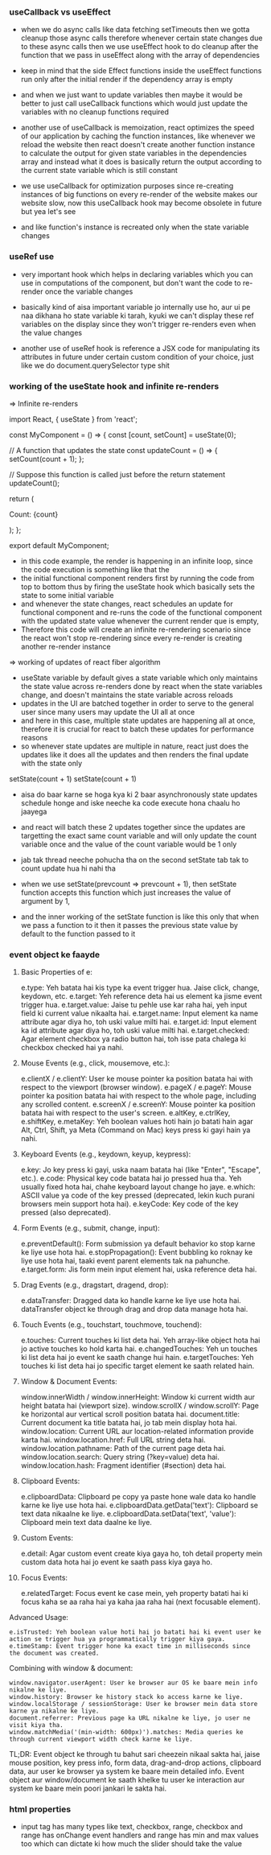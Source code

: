 ### useCallback vs useEffect
 - when we do async calls like data fetching setTimeouts then we gotta cleanup those async calls therefore whenever certain state changes due to these async calls then we use useEffect hook to do cleanup after the function that we pass in useEffect along with the array of dependencies

 - keep in mind that the side Effect functions inside the useEffect functions run only after the initial render if the dependency array is empty

 - and when we just want to update variables then maybe it would be better to just call useCallback functions which would just update the variables with no cleanup functions required

 - another use of useCallback is memoization, react optimizes the speed of our application by caching the function instances, like whenever we reload the website then react doesn't create another function instance to calculate the output for given state variables in the dependencies array and instead what it does is basically return the output according to the current state variable which is still constant

 - we use useCallback for optimization purposes since re-creating instances of big functions on every re-render of the website makes our website slow, now this useCallback hook may become obsolete in future but yea let's see

 - and like function's instance is recreated only when the state variable changes


 ### useRef use 

 - very important hook which helps in declaring variables which you can use in computations of the component, but don't want the code to re-render once the variable changes
 
 - basically kind of aisa important variable jo internally use ho, aur ui pe naa dikhana ho state variable ki tarah, kyuki we can't display these ref variables on the display since they won't trigger re-renders even when the value changes

 - another use of useRef hook is reference a JSX code for manipulating its attributes in future under certain custom condition of your choice, just like we do document.querySelector type shit 

 ### working of the useState hook and infinite re-renders

 => Infinite re-renders

import React, { useState } from 'react';

const MyComponent = () => {
  const [count, setCount] = useState(0);

  // A function that updates the state
  const updateCount = () => {
    setCount(count + 1);
  };

  // Suppose this function is called just before the return statement
  updateCount();

  return (
    <div>
      <p>Count: {count}</p>
    </div>
  );
};

export default MyComponent;

- in this code example, the render is happening in an infinite loop, since the code execution is something like that the
- the initial functional component renders first by running the code from top to bottom thus by firing the useState hook which basically sets the state to some initial variable
- and whenever the state changes, react schedules an update for functional component and re-runs the code of the functional component with the updated state value whenever the current render que is empty, 
- Therefore this code will create an infinite re-rendering scenario since the react won't stop re-rendering since every re-render is creating another re-render instance

=> working of updates of react fiber algorithm 

- useState variable by default gives a state variable which only maintains the state value across re-renders done by react when the state variables change, and doesn't maintains the state variable across reloads
- updates in the UI are batched together in order to serve to the general user since many users may update the UI all at once 
- and here in this case, multiple state updates are happening all at once, therefore it is crucial for react to batch these updates for performance reasons
- so whenever state updates are multiple in nature, react just does the updates like it does all the updates and then renders the final update with the state only 


setState(count + 1)
setState(count + 1)

- aisa do baar karne se hoga kya ki 2 baar asynchronously state updates schedule honge and iske neeche ka code execute hona chaalu ho jaayega
- and react will batch these 2 updates together since the updates are targetting the exact same count variable and will only update the count variable once and the value of the count variable would be 1 only
- jab tak thread neeche pohucha tha on the second setState tab tak to count update hua hi nahi tha 

- when we use setState(prevcount => prevcount + 1), then setState function accepts this function which just increases the value of argument by 1,
- and the inner working of the setState function is like this only that when we pass a function to it then it passes the previous state value by default to the function passed to it 


### event object ke faayde 

1. Basic Properties of e:

    e.type: Yeh batata hai kis type ka event trigger hua. Jaise click, change, keydown, etc.
    e.target: Yeh reference deta hai us element ka jisme event trigger hua.
        e.target.value: Jaise tu pehle use kar raha hai, yeh input field ki current value nikaalta hai.
        e.target.name: Input element ka name attribute agar diya ho, toh uski value milti hai.
        e.target.id: Input element ka id attribute agar diya ho, toh uski value milti hai.
        e.target.checked: Agar element checkbox ya radio button hai, toh isse pata chalega ki checkbox checked hai ya nahi.

2. Mouse Events (e.g., click, mousemove, etc.):

    e.clientX / e.clientY: User ke mouse pointer ka position batata hai with respect to the viewport (browser window).
    e.pageX / e.pageY: Mouse pointer ka position batata hai with respect to the whole page, including any scrolled content.
    e.screenX / e.screenY: Mouse pointer ka position batata hai with respect to the user's screen.
    e.altKey, e.ctrlKey, e.shiftKey, e.metaKey: Yeh boolean values hoti hain jo batati hain agar Alt, Ctrl, Shift, ya Meta (Command on Mac) keys press ki gayi hain ya nahi.

3. Keyboard Events (e.g., keydown, keyup, keypress):

    e.key: Jo key press ki gayi, uska naam batata hai (like "Enter", "Escape", etc.).
    e.code: Physical key code batata hai jo pressed hua tha. Yeh usually fixed hota hai, chahe keyboard layout change ho jaye.
    e.which: ASCII value ya code of the key pressed (deprecated, lekin kuch purani browsers mein support hota hai).
    e.keyCode: Key code of the key pressed (also deprecated).

4. Form Events (e.g., submit, change, input):

    e.preventDefault(): Form submission ya default behavior ko stop karne ke liye use hota hai.
    e.stopPropagation(): Event bubbling ko roknay ke liye use hota hai, taaki event parent elements tak na pahunche.
    e.target.form: Jis form mein input element hai, uska reference deta hai.

5. Drag Events (e.g., dragstart, dragend, drop):

    e.dataTransfer: Dragged data ko handle karne ke liye use hota hai. dataTransfer object ke through drag and drop data manage hota hai.

6. Touch Events (e.g., touchstart, touchmove, touchend):

    e.touches: Current touches ki list deta hai. Yeh array-like object hota hai jo active touches ko hold karta hai.
    e.changedTouches: Yeh un touches ki list deta hai jo event ke saath change hui hain.
    e.targetTouches: Yeh touches ki list deta hai jo specific target element ke saath related hain.

7. Window & Document Events:

    window.innerWidth / window.innerHeight: Window ki current width aur height batata hai (viewport size).
    window.scrollX / window.scrollY: Page ke horizontal aur vertical scroll position batata hai.
    document.title: Current document ka title batata hai, jo tab mein display hota hai.
    window.location: Current URL aur location-related information provide karta hai.
        window.location.href: Full URL string deta hai.
        window.location.pathname: Path of the current page deta hai.
        window.location.search: Query string (?key=value) deta hai.
        window.location.hash: Fragment identifier (#section) deta hai.

8. Clipboard Events:

    e.clipboardData: Clipboard pe copy ya paste hone wale data ko handle karne ke liye use hota hai.
    e.clipboardData.getData('text'): Clipboard se text data nikaalne ke liye.
    e.clipboardData.setData('text', 'value'): Clipboard mein text data daalne ke liye.

9. Custom Events:

    e.detail: Agar custom event create kiya gaya ho, toh detail property mein custom data hota hai jo event ke saath pass kiya gaya ho.

10. Focus Events:

    e.relatedTarget: Focus event ke case mein, yeh property batati hai ki focus kaha se aa raha hai ya kaha jaa raha hai (next focusable element).

Advanced Usage:

    e.isTrusted: Yeh boolean value hoti hai jo batati hai ki event user ke action se trigger hua ya programmatically trigger kiya gaya.
    e.timeStamp: Event trigger hone ka exact time in milliseconds since the document was created.

Combining with window & document:

    window.navigator.userAgent: User ke browser aur OS ke baare mein info nikalne ke liye.
    window.history: Browser ke history stack ko access karne ke liye.
    window.localStorage / sessionStorage: User ke browser mein data store karne ya nikalne ke liye.
    document.referrer: Previous page ka URL nikalne ke liye, jo user ne visit kiya tha.
    window.matchMedia('(min-width: 600px)').matches: Media queries ke through current viewport width check karne ke liye.

TL;DR: Event object ke through tu bahut sari cheezein nikaal sakta hai, jaise mouse position, key press info, form data, drag-and-drop actions, clipboard data, aur user ke browser ya system ke baare mein detailed info. Event object aur window/document ke saath khelke tu user ke interaction aur system ke baare mein poori jankari le sakta hai.

### html properties

- input tag has many types like text, checkbox, range, checkbox and range has onChange event handlers and range has min and max values too which can dictate ki how much the slider should take the value
